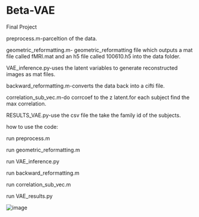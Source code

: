# Beta-VAE
Final Project

preprocess.m-parceltion of the data.

geometric_reformatting.m- geometric_reformatting file which outputs a mat file called fMRI.mat and an h5 file called 100610.h5 into the data folder.

VAE_inference.py-uses the latent variables to generate reconstructed images as mat files. 

backward_reformatting.m-converts the data back into a cifti file.

correlation_sub_vec.m-do corrcoef to the z latent.for each subject find the max correlation.

RESULTS_VAE.py-use the csv file the take the family id of the subjects.

how to use the code:

run preprocess.m

run geometric_reformatting.m

run VAE_inference.py

run backward_reformatting.m

run correlation_sub_vec.m

run VAE_results.py

![image](https://user-images.githubusercontent.com/96918517/170554885-da1e5259-c653-43c7-aee4-9f0f16fe8e8b.png)

